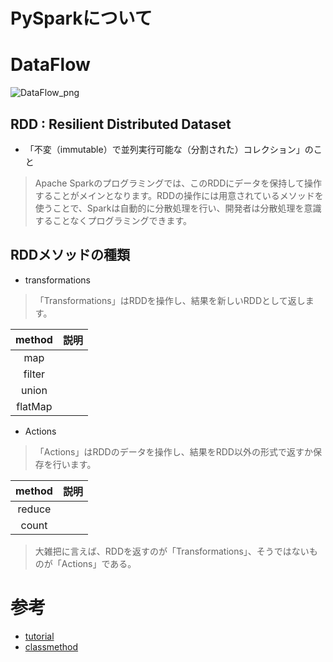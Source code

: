 # PySparkについて

# DataFlow

![DataFlow_png](https://www.tutorialspoint.com/pyspark/images/sparkcontext.jpg)

## RDD : Resilient Distributed Dataset

* 「不変（immutable）で並列実行可能な（分割された）コレクション」のこと

> Apache Sparkのプログラミングでは、このRDDにデータを保持して操作することがメインとなります。RDDの操作には用意されているメソッドを使うことで、Sparkは自動的に分散処理を行い、開発者は分散処理を意識することなくプログラミングできます。

## RDDメソッドの種類

* transformations
> 「Transformations」はRDDを操作し、結果を新しいRDDとして返します。

| method | 説明 |
|:--:|:--:|
| map |  |
| filter |  |
| union |  |
| flatMap |  |

* Actions
> 「Actions」はRDDのデータを操作し、結果をRDD以外の形式で返すか保存を行います。


| method | 説明 |
|:--:|:--:|
| reduce |  |
| count |  |

> 大雑把に言えば、RDDを返すのが「Transformations」、そうではないものが「Actions」である。

# 参考

* [tutorial](https://www.tutorialspoint.com/pyspark/pyspark_quick_guide.htm)
* [classmethod](https://dev.classmethod.jp/etc/apache-spark_rdd_investigation/)